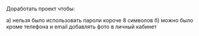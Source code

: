Доработать проект чтобы:

a) нельзя было использовать пароли короче 8 символов
б) можно было кроме телефона и email добавлять фото в личный кабинет
